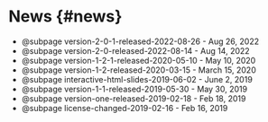 # News {#news}

- @subpage version-2-0-1-released-2022-08-26 - Aug 26, 2022
- @subpage version-2-0-released-2022-08-14 - Aug 14, 2022
- @subpage version-1-2-1-released-2020-05-10 - May 10, 2020
- @subpage version-1-2-released-2020-03-15 - March 15, 2020
- @subpage interactive-html-slides-2019-06-02 - June 2, 2019
- @subpage version-1-1-released-2019-05-30 - May 30, 2019
- @subpage version-one-released-2019-02-18 - Feb 18, 2019
- @subpage license-changed-2019-02-16 - Feb 16, 2019
